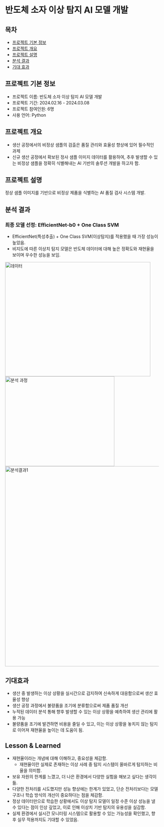 # 반도체 소자 이상 탐지 AI 모델 개발

## 목차
  - [프로젝트 기본 정보](#프로젝트-기본-정보)
  - [프로젝트 개요](#프로젝트-개요)
  - [프로젝트 설명](#프로젝트-설명)
  - [분석 결과](#분석-결과)
  - [기대 효과](#기대-효과)

## 프로젝트 기본 정보
- 프로젝트 이름: 반도체 소자 이상 탐지 AI 모델 개발
- 프로젝트 기간: 2024.02.16 - 2024.03.08
- 프로젝트 참여인원: 6명
- 사용 언어: Python

## 프로젝트 개요
- 생산 공정에서의 비정상 샘플의 검출은 품질 관리와 효율성 향상에 있어 필수적인 과제
- 신규 생산 공정에서 확보된 정사 샘플 이미지 데이터를 활용하여, 추후 발생할 수 있는 비정상 샘플을 정확히 식별해내는 AI 기반의 솔루션 개발을 하고자 함.

## 프로젝트 설명
정상 샘플 이미지를 기반으로 비정상 제품을 식별하는 AI 품질 검사 시스템 개발.

## 분석 결과
### 최종 모델 선정: EfficientNet-b0 + One Class SVM
- EfficientNet(특성추출) + One Class SVM(이상탐지)를 적용했을 때 가장 성능이 높았음.
- 비지도에 따른 이상치 탐지 모델은 반도체 데이터에 대해 높은 정확도와 재현율을 보이며 우수한 성능을 보임.
<img width="476" height="373" alt="데이터" src="https://github.com/user-attachments/assets/e3a77818-d472-4df0-acf3-0eea9b2b93c0" />
<img width="358" height="293" alt="분석 과정" src="https://github.com/user-attachments/assets/193881c6-6193-4d98-a0c0-8190ef3bed06" />
<img width="1490" height="653" alt="분석결과1" src="https://github.com/user-attachments/assets/17ddd199-db29-4170-bfed-4b42693cc640" />

## 기대효과
- 생산 중 발생하는 이상 상황을 실시간으로 감지하여 신속하게 대응함으로써 생산 효율성 향상
- 생산 공정 과정에서 불량품을 조기에 분류함으로써 제품 품질 개선
- 누적된 데이터 분석 통해 향후 발생할 수 있는 이상 상황을 예측하여 생산 관리에 활용 가능
- 불량품을 조기에 발견하면 비용을 줄일 수 있고, 이는 이상 상황을 놓치지 않는 탐지로 이어져 재현율을 높이는 데 도움이 됨.

## Lesson & Learned
- 재현율이라는 개념에 대해 이해하고, 중요성을 체감함.
    - 재현율이란 실제로 존재하는 이상 사례 중 탐지 시스템이 올바르게 탐지하는 비율을 의미함.
- 보유 자원의 한계를 느꼈고, 더 나은 환경에서 다양한 실험을 해보고 싶다는 생각이 듦.
- 다양한 전처리를 시도했지만 성능 향상에는 한계가 있었고, 단순 전처리보다는 모델 구조나 학습 방식의 개선이 중요하다는 점을 체감함.
- 정상 데이터만으로 학습한 상황에서도 이상 탐지 모델이 일정 수준 이상 성능을 낼 수 있다는 점이 인상 깊었고, 이로 인해 이상치 기반 탐지의 유용성을 실감함.
- 실제 환경에서 실시간 모니터링 시스템으로 활용할 수 있는 가능성을 확인했고, 향후 실무 적용까지도 기대할 수 있었음.
